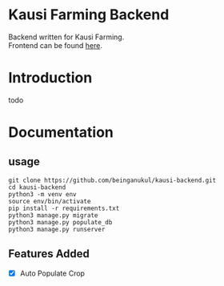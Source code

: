 # Kausi Farming Backend
Backend written for Kausi Farming. <br>
Frontend can be found [here](https://github.com/bhusallaxman22/osmhackfest-kausifarming).
# Introduction
todo

# Documentation
## usage
```
git clone https://github.com/beinganukul/kausi-backend.git
cd kausi-backend
python3 -m venv env
source env/bin/activate
pip install -r requirements.txt
python3 manage.py migrate
python3 manage.py populate_db
python3 manage.py runserver
```

## Features Added
- [x] Auto Populate Crop